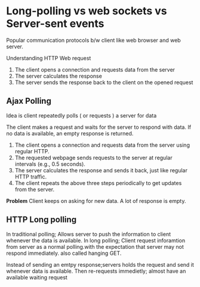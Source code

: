 # Long-polling vs web sockets vs Server-sent events

Popular communication protocols b/w client like web browser and web server.

Understanding HTTP Web request
1. The client opens a connection and requests data from the server
2. The server calculates the response
3. The server sends the response back to the client on the opened request

## Ajax Polling
Idea is client repeatedly polls ( or requests ) a server for data

The client
makes a request and waits for the server to respond with data. If no data is available,
an empty response is returned.
1. The client opens a connection and requests data from the server using regular
HTTP.
2. The requested webpage sends requests to the server at regular intervals (e.g.,
0.5 seconds).
3. The server calculates the response and sends it back, just like regular HTTP
traffic.
4. The client repeats the above three steps periodically to get updates from the
server.

**Problem**
Client keeps on asking for new data. A lot of response is empty.

## HTTP Long polling
In traditional polling; Allows server to push the information to client whenever the data is available.
In long polling; Client request inforamtion from server as a normal polling.with the expectation that server may not respond immediately.
also called hanging GET.

Instead of sending an emtpy response;servers holds the request and send it whenever data is available.
Then re-requests immedietly; almost have an available waiting request 
